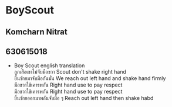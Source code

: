 # BoyScout
## Komcharn Nitrat
## 630615018
* Boy Scout english translation     
ลูกเสือเขาไม่จับมือขวา Scout don't shake right hand  
ยื่นซ้ายมาจับมือกันมั่น We reach out left hand and shake hand firmly  
มือขวาใช้เคารพกัน Right hand use to pay respect  
มือขวาใช้เคารพกัน Right hand use to pay respect  
ยื่นซ้ายออกมาพลันจับมือ ๆ Reach out left hand then shake habd
